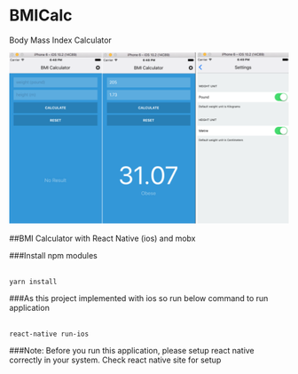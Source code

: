 # BMICalc
Body Mass Index Calculator

![Screenshot](calc.png)

##BMI Calculator with React Native (ios) and mobx

###Install npm modules

```

yarn install 

```

###As this project implemented with ios so run below command to run application

```

react-native run-ios 

```

###Note: Before you run this application, please setup react native correctly in your system. Check react native site for setup
